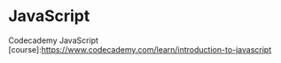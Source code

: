 # JavaScript

Codecademy JavaScript 
[course]:https://www.codecademy.com/learn/introduction-to-javascript

